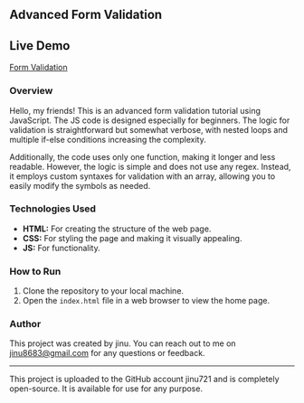 
## Advanced Form Validation

## Live Demo
[Form Validation](https://jinu721.github.io/FormValidation/)

### Overview

Hello, my friends! This is an advanced form validation tutorial using JavaScript. The JS code is designed especially for beginners. The logic for validation is straightforward but somewhat verbose, with nested loops and multiple if-else conditions increasing the complexity.

Additionally, the code uses only one function, making it longer and less readable. However, the logic is simple and does not use any regex. Instead, it employs custom syntaxes for validation with an array, allowing you to easily modify the symbols as needed.

### Technologies Used

- **HTML:** For creating the structure of the web page.
- **CSS:** For styling the page and making it visually appealing.
- **JS:** For functionality.


### How to Run

1. Clone the repository to your local machine.
2. Open the `index.html` file in a web browser to view the home page.


### Author

This project was created by jinu. You can reach out to me on jinu8683@gmail.com for any questions or feedback.

---

This project is uploaded to the GitHub account jinu721 and is completely open-source. It is available for use for any purpose.
